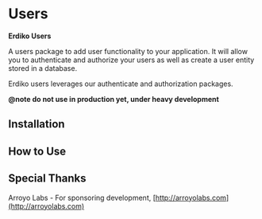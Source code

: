 # Users

**Erdiko Users**

A users package to add user functionality to your application.  It will allow you to authenticate and authorize your users as well as create a user entity stored in a database.

Erdiko users leverages our authenticate and authorization packages.

**@note do not use in production yet, under heavy development**


Installation
------------


How to Use
----------


Special Thanks
--------------

Arroyo Labs - For sponsoring development, [http://arroyolabs.com](http://arroyolabs.com)